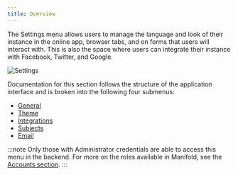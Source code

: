 ```yaml
---
title: Overview
---
```


The Settings menu allows users to manage the language and look of their instance in the online app, browser tabs, and on forms that users will interact with. This is also the space where users can integrate their instance with Facebook, Twitter, and Google.

![Settings](/docs/assets/customizing/admin_settings.png)

Documentation for this section follows the structure of the application interface and is broken into the following four submenus:

- [General](/docs/customizing/settings/general)
- [Theme](/docs/customizing/settings/theme)
- [Integrations](/docs/customizing/settings/integrations)
- [Subjects](/docs/customizing/settings/subjects)
- [Email](/docs/customizing/settings/email)

:::note
Only those with Administrator credentials are able to access this menu in the backend. For more on the roles available in Manifold, see the <a href="/docs/projects/accounts/index.html">Accounts section</a>.
:::
